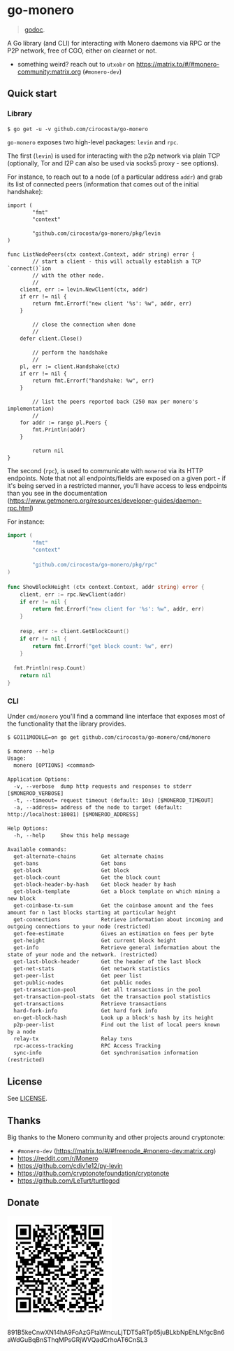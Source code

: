 # go-monero

> [godoc](https://pkg.go.dev/github.com/cirocosta/go-monero).


A Go library (and CLI) for interacting with Monero daemons via RPC or the P2P
network, free of CGO, either on clearnet or not.

- something weird? reach out to `utxobr` on
  https://matrix.to/#/#monero-community:matrix.org (`#monero-dev`)


## Quick start

### Library

```console
$ go get -u -v github.com/cirocosta/go-monero
```

`go-monero` exposes two high-level packages: `levin` and `rpc`.

The first (`levin`) is used for interacting with the p2p network via plain TCP
(optionally, Tor and I2P can also be used via socks5 proxy - see options). 

For instance, to reach out to a node (of a particular address `addr`) and grab
its list of connected peers (information that comes out of the initial
handshake):

```golang
import (
        "fmt"
        "context"

        "github.com/cirocosta/go-monero/pkg/levin
)

func ListNodePeers(ctx context.Context, addr string) error {
        // start a client - this will actually establish a TCP `connect()`ion 
        // with the other node.
        //
	client, err := levin.NewClient(ctx, addr)
	if err != nil {
		return fmt.Errorf("new client '%s': %w", addr, err)
	}

        // close the connection when done
        //
	defer client.Close()

        // perform the handshake
        //
	pl, err := client.Handshake(ctx)
	if err != nil {
		return fmt.Errorf("handshake: %w", err)
	}

        // list the peers reported back (250 max per monero's implementation)
        //
	for addr := range pl.Peers {
		fmt.Println(addr)
	}

        return nil
}
```

The second (`rpc`), is used to communicate with `monerod` via its HTTP
endpoints. Note that not all endpoints/fields are exposed on a given port - if
it's being served in a restricted manner, you'll have access to less endpoints
than you see in the documentation
(https://www.getmonero.org/resources/developer-guides/daemon-rpc.html)

For instance:

```go
import (
        "fmt"
        "context"

        "github.com/cirocosta/go-monero/pkg/rpc"
)

func ShowBlockHeight (ctx context.Context, addr string) error {
	client, err := rpc.NewClient(addr)
	if err != nil {
		return fmt.Errorf("new client for '%s': %w", addr, err)
	}

	resp, err := client.GetBlockCount()
	if err != nil {
		return fmt.Errorf("get block count: %w", err)
	}

  fmt.Println(resp.Count)
	return nil
}
```


### CLI

Under `cmd/monero` you'll find a command line interface that exposes most of
the functionality that the library provides.

```console
$ GO111MODULE=on go get github.com/cirocosta/go-monero/cmd/monero

$ monero --help
Usage:
  monero [OPTIONS] <command>

Application Options:
  -v, --verbose  dump http requests and responses to stderr [$MONEROD_VERBOSE]
  -t, --timeout= request timeout (default: 10s) [$MONEROD_TIMEOUT]
  -a, --address= address of the node to target (default: http://localhost:18081) [$MONEROD_ADDRESS]

Help Options:
  -h, --help     Show this help message

Available commands:
  get-alternate-chains        Get alternate chains
  get-bans                    Get bans
  get-block                   Get block
  get-block-count             Get the block count
  get-block-header-by-hash    Get block header by hash
  get-block-template          Get a block template on which mining a new block
  get-coinbase-tx-sum         Get the coinbase amount and the fees amount for n last blocks starting at particular height
  get-connections             Retrieve information about incoming and outgoing connections to your node (restricted)
  get-fee-estimate            Gives an estimation on fees per byte
  get-height                  Get current block height
  get-info                    Retrieve general information about the state of your node and the network. (restricted)
  get-last-block-header       Get the header of the last block
  get-net-stats               Get network statistics
  get-peer-list               Get peer list
  get-public-nodes            Get public nodes
  get-transaction-pool        Get all transactions in the pool
  get-transaction-pool-stats  Get the transaction pool statistics
  get-transactions            Retrieve transactions
  hard-fork-info              Get hard fork info
  on-get-block-hash           Look up a block's hash by its height
  p2p-peer-list               Find out the list of local peers known by a node
  relay-tx                    Relay txns
  rpc-access-tracking         RPC Access Tracking
  sync-info                   Get synchronisation information (restricted)
```


## License

See [LICENSE](./LICENSE).


## Thanks

Big thanks to the Monero community and other projects around cryptonote:

- `#monero-dev` (https://matrix.to/#/#freenode_#monero-dev:matrix.org)
- https://reddit.com/r/Monero
- https://github.com/cdiv1e12/py-levin
- https://github.com/cryptonotefoundation/cryptonote
- https://github.com/LeTurt/turtlegod


## Donate

![xmr address](./assets/donate.png)

891B5keCnwXN14hA9FoAzGFtaWmcuLjTDT5aRTp65juBLkbNpEhLNfgcBn6aWdGuBqBnSThqMPsGRjWVQadCrhoAT6CnSL3
